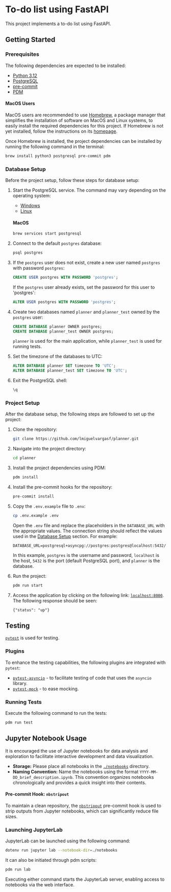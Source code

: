 # To-do list using FastAPI

This project implements a to-do list using FastAPI.

## Getting Started

### Prerequisites

The following dependencies are expected to be installed:

- [Python 3.12][python]
- [PostgreSQL][postgresql]
- [pre-commit][]
- [PDM][pdm]

#### MacOS Users

MacOS users are recommended to use [Homebrew][homebrew], a package manager that simplifies the installation of software on MacOS and Linux systems, to easily install the required dependencies for this project. If Homebrew is not yet installed, follow the instructions on its [homepage][homebrew].

Once Homebrew is installed, the project dependencies can be installed by running the following command in the terminal:

```bash
brew install python3 postgresql pre-commit pdm
```

### Database Setup

Before the project setup, follow these steps for database setup:

1. Start the PostgreSQL service. The command may vary depending on the operating system:
    - [Windows][postgres-windows]
    - [Linux][postgres-linux]

    #### MacOS

    ```bash
    brew services start postgresql
    ```

1. Connect to the default `postgres` database:
    ```bash
    psql postgres
    ```

1. If the `postgres` user does not exist, create a new user named `postgres` with password `postgres`:
    ```sql
    CREATE USER postgres WITH PASSWORD 'postgres';
    ```
   If the `postgres` user already exists, set the password for this user to 'postgres':
    ```sql
    ALTER USER postgres WITH PASSWORD 'postgres';
    ```

1. Create two databases named `planner` and `planner_test` owned by the `postgres` user:
    ```sql
    CREATE DATABASE planner OWNER postgres;
    CREATE DATABASE planner_test OWNER postgres;
    ```
    `planner` is used for the main application, while `planner_test` is used for running tests.

1. Set the timezone of the databases to UTC:
    ```sql
    ALTER DATABASE planner SET timezone TO 'UTC';
    ALTER DATABASE planner_test SET timezone TO 'UTC';
    ```

1. Exit the PostgreSQL shell:
    ```bash
    \q
    ```

### Project Setup

After the database setup, the following steps are followed to set up the project:

1. Clone the repository:
    ```bash
    git clone https://github.com/lmiguelvargasf/planner.git
    ```

1. Navigate into the project directory:
    ```bash
    cd planner
    ```

1. Install the project dependencies using PDM:
    ```bash
    pdm install
    ```

1. Install the pre-commit hooks for the repository:
    ```bash
    pre-commit install
    ```

1. Copy the `.env.example` file to `.env`:
    ```bash
    cp .env.example .env
    ```
   Open the `.env` file and replace the placeholders in the `DATABASE_URL` with the appropriate values. The connection string should reflect the values used in the [Database Setup](#database-setup) section. For example:
    ```
    DATABASE_URL=postgresql+asyncpg://postgres:postgres@localhost:5432/planner
    ```
    In this example, `postgres` is the username and password, `localhost` is the host, `5432` is the port (default PostgreSQL port), and `planner` is the database.

1. Run the project:
    ```bash
    pdm run start
    ```

1. Access the application by clicking on the following link: [`localhost:8000`](http://localhost:8000). The following response should be seen:
    ```
    {"status": "up"}
    ```

## Testing

[`pytest`][pytest] is used for testing.

### Plugins

To enhance the testing capabilities, the following plugins are integrated with `pytest`:

- [`pytest-asyncio`][pytest-asyncio] - to facilitate testing of code that uses the `asyncio` library.
- [`pytest-mock`][pytest-mock] - to ease mocking.

### Running Tests

Execute the following command to run the tests:

```bash
pdm run test
```

## Jupyter Notebook Usage

It is encouraged the use of Jupyter notebooks for data analysis and exploration
to facilitate interactive development and data visualization.

- **Storage:** Please place all notebooks in the [`./notebooks`](./notebooks/) directory.
- **Naming Convention:** Name the notebooks using the format `YYYY-MM-DD_brief_description.ipynb`.
This convention organizes notebooks chronologically and provides a quick insight into their contents.

#### Pre-commit Hook: `nbstripout`

To maintain a clean repository, the [`nbstripout`][nbstripout] pre-commit hook is used to strip outputs from Jupyter notebooks, which can significantly reduce file sizes.

### Launching JupyterLab

JupyterLab can be launched using the following command:

```bash
dotenv run jupyter lab --notebook-dir=./notebooks
```

It can also be initiated through pdm scripts:

```bash
pdm run lab
```

Executing either command starts the JupyterLab server, enabling access to notebooks via the web interface.


[homebrew]: https://brew.sh/
[nbstripout]: https://github.com/kynan/nbstripout
[pdm]: https://pdm-project.org/latest/
[postgres-linux]: https://askubuntu.com/questions/1206416/how-to-start-postgresql
[postgres-windows]: https://stackoverflow.com/questions/36629963/how-can-i-start-postgresql-on-windows
[postgresql]: https://www.postgresql.org/
[pre-commit]: https://pre-commit.com/
[pytest]: https://docs.pytest.org/
[pytest-asyncio]: https://github.com/pytest-dev/pytest-asyncio
[pytest-mock]: https://github.com/pytest-dev/pytest-mock
[python]: https://www.python.org/
